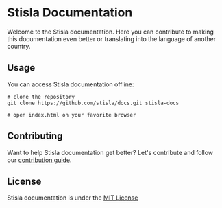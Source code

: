 # Stisla Documentation

Welcome to the Stisla documentation. Here you can contribute to making this documentation even better or translating into the language of another country.

## Usage
You can access Stisla documentation offline:
```
# clone the repository
git clone https://github.com/stisla/docs.git stisla-docs

# open index.html on your favorite browser
``` 

## Contributing
Want to help Stisla documentation get better? Let's contribute and follow our [contribution guide](https://github.com/stisla/docs/blob/master/CONTRIBUTING.md).

## License
Stisla documentation is under the [MIT License](https://github.com/stisla/docs/blob/master/LICENSE)